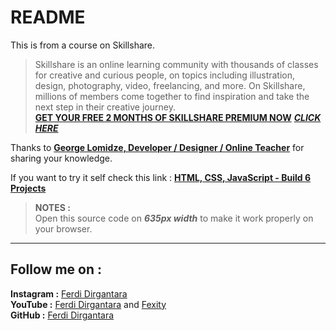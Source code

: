# **README**

This is from a course on Skillshare.  
> Skillshare is an online learning community with thousands of classes for creative and curious people, on topics including illustration, design, photography, video, freelancing, and more. On Skillshare, millions of members come together to find inspiration and take the next step in their creative journey.  
[**GET YOUR FREE 2 MONTHS OF SKILLSHARE PREMIUM NOW**](https://skl.sh/2Qwp41n)
[**_CLICK HERE_**](https://skl.sh/2Qwp41n)

Thanks to [**George Lomidze, Developer / Designer / Online Teacher**](https://www.skillshare.com/profile/George-Lomidze/955797) for sharing your knowledge.

If you want to try it self check this link :
**[HTML, CSS, JavaScript - Build 6 Projects](https://www.skillshare.com/classes/HTML-CSS-JavaScript-Build-6-Projects/1456987159/projects?via=search-layout-grid)**

> **NOTES :**  
> Open this source code on ___635px width___ to make it work properly on your browser.

---

## **Follow me on :**  
**Instagram :** [Ferdi Dirgantara](https://www.instagram.com/iamferdidirgantara)  
**YouTube :** [Ferdi Dirgantara](https://www.youtube.com/channel/UCeaggiYCZtYIbXNcZbecFHg) and [Fexity](https://www.youtube.com/user/FerdiDirgantara)  
**GitHub :** [Ferdi Dirgantara](https://www.github.com/fdirgaa)